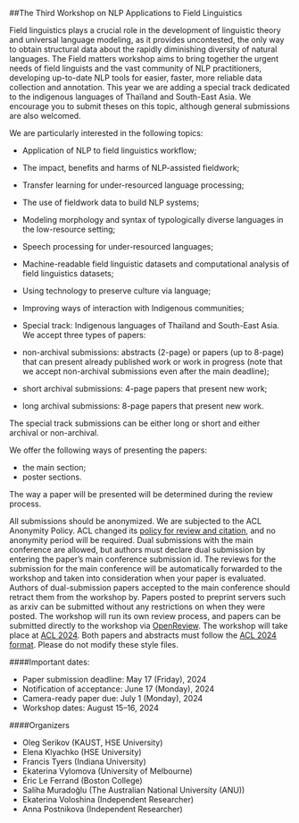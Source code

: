 <script>document.title = "Field Matters | Call for papers";</script>

<head>
<meta property="og:title" content="Field Matters | Call for papers">
<meta property="og:description" content="The second workshop on applying NLP to field linguistics">
<meta property="og:image" content="https://github.com/field-matters/field-matters.github.io/blob/main/logo.jpg?raw=true">
</head>

##The Third Workshop on NLP Applications to Field Linguistics

Field linguistics plays a crucial role in the development of linguistic theory and universal language modeling, as it provides uncontested, the only way to obtain structural data about the rapidly diminishing diversity of natural languages.
The Field matters workshop aims to bring together the urgent needs of field linguists and the vast community of NLP practitioners, developing up-to-date NLP tools for easier, faster, more reliable data collection and annotation.
This year we are adding a special track dedicated to the indigenous languages of Thaïland and South-East Asia. We encourage you to submit theses on this topic, although general submissions are also welcomed.

We are particularly interested in the following topics:
+ Application of NLP to field linguistics workflow;
+ The impact, benefits and harms of NLP-assisted fieldwork;
+ Transfer learning for under-resourced language processing;
+ The use of fieldwork data to build NLP systems;
+ Modeling morphology and syntax of typologically diverse languages in the low-resource setting;
+ Speech processing for under-resourced languages;
+ Machine-readable field linguistic datasets and computational analysis of field linguistics datasets;
+ Using technology to preserve culture via language;
+ Improving ways of interaction with Indigenous communities;
+ Special track: Indigenous languages of Thaïland and South-East Asia.
We accept three types of papers:

+ non-archival submissions: abstracts (2-page) or papers (up to 8-page) that can present already published work or work in progress (note that we accept non-archival submissions even after the main deadline);
+ short archival submissions: 4-page papers that present new work;
+ long archival submissions: 8-page papers that present new work.

The special track submissions can be either long or short and either archival or non-archival.

We offer the following ways of presenting the papers:
+ the main section;
+ poster sections.
  
The way a paper will be presented will be determined during the review process.

All submissions should be anonymized. We are subjected to the ACL Anonymity Policy. ACL changed its [policy for review and citation](https://www.aclweb.org/adminwiki/index.php/ACL_Policies_for_Review_and_Citation), and no anonymity period will be required.
Dual submissions with the main conference are allowed, but authors must declare dual submission by entering the paper’s main conference submission id. The reviews for the submission for the main conference will be automatically forwarded to the workshop and taken into consideration when your paper is evaluated. Authors of dual-submission papers accepted to the main conference should retract them from the workshop by.
Papers posted to preprint servers such as arxiv can be submitted without any restrictions on when they were posted.
The workshop will run its own review process, and papers can be submitted directly to the workshop via [OpenReview](https://openreview.net/group?id=aclweb.org/ACL/2024/Workshop/Field_Matters).
The workshop will take place at [ACL 2024](https://2024.aclweb.org/). Both papers and abstracts must follow the [ACL 2024 format](https://github.com/acl-org/acl-style-files). Please do not modify these style files.

####Important dates:
+ Paper submission deadline: May 17 (Friday), 2024
+ Notification of acceptance: June 17 (Monday), 2024
+ Camera-ready paper due: July 1 (Monday), 2024
+ Workshop dates: August 15–16, 2024 

####Organizers

+ Oleg Serikov (KAUST, HSE University)
+ Elena Klyachko (HSE University)
+ Francis Tyers (Indiana University)
+ Ekaterina Vylomova (University of Melbourne)
+ Éric Le Ferrand (Boston College)
+ Saliha Muradoğlu (The Australian National University (ANU))
+ Ekaterina Voloshina (Independent Researcher)
+ Anna Postnikova (Independent Researcher)
